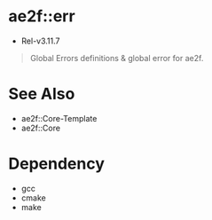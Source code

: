 # ae2f::err
- Rel-v3.11.7

> Global Errors definitions &amp; global error for ae2f.

# See Also
- ae2f::Core-Template
- ae2f::Core

# Dependency
- gcc
- cmake
- make